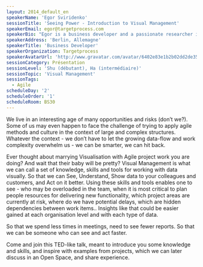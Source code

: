 ```yaml
---
layout: 2014_default_en
speakerName: 'Egor Sviridenko'
sessionTitle: 'Seeing Power - Introduction to Visual Management'
speakerEmail: egor@targetprocess.com
speakerBio: "Egor is a business developer and a passionate researcher in information visualisation.\nHe developed for 10 years product and marketing strategies for several software companies in Europe. Stepping out of IT for 2 years he was a master of tea ceremonies at his own tea-house in Berlin. By chance he discovered that not all software companies are run by command and control and rigid planning. He joined targetprocess - an active software innovator in visual project management, and immersed straight into the epicenter of Lean and Agile ideas and project experience. \nHe is now one of enthusiasts of data visualisation and an active member of several European agile communities and user groups."
speakerAddress: 'Berlin, Allemagne'
speakerTitle: 'Business Developer'
speakerOrganization: Targetprocess
speakerAvatarUrl: 'http://www.gravatar.com/avatar/6402e83e1b2b02dd2de35d5ac70c4a2a?size=200'
sessionCategory: Présentation
sessionLevel: 'Shu (débutant), Ha (intermédiaire)'
sessionTopic: 'Visual Management'
sessionTags:
  - Agile
scheduleDay: '2'
scheduleOrder: '1'
scheduleRoom: BS30
---
```


We live in an interesting age of many opportunities and risks (don’t we?). Some of us may even happen to face the challenge of trying to apply agile methods and culture in the context of large and complex structures. Whatever the context - we don’t have to let the growing data-flow and work complexity overwhelm us - we can be smarter, we can hit back. 

Ever thought about marrying Visualisation with Agile project work you are doing? And wait that their baby will be pretty? Visual Management is what we can call a set of knowledge, skills and tools for working with data visually. So that we can See, Understand, Show data to your colleagues and customers, and Act on it better. Using these skills and tools enables one to see - who may be overloaded in the team, when it is most critical to plan people resources for delivering new functionality, which project areas are currently at risk, where do we have potential delays, which are hidden dependencies between work items.. Insights like that could be easier gained at each organisation level and with each type of data.

So that we spend less times in meetings, need to see fewer reports. So that we can be someone who can see and act faster.

Come and join this TED-like talk, meant to introduce you some knowledge and skills, and inspire with examples from projects, which we can later discuss in an Open Space, and share experience.
